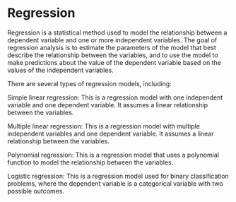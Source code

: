 # Regression

Regression is a statistical method used to model the relationship between a dependent variable and one or more independent variables. The goal of regression analysis is to estimate the parameters of the model that best describe the relationship between the variables, and to use the model to make predictions about the value of the dependent variable based on the values of the independent variables.

There are several types of regression models, including:

Simple linear regression: This is a regression model with one independent variable and one dependent variable. It assumes a linear relationship between the variables.

Multiple linear regression: This is a regression model with multiple independent variables and one dependent variable. It assumes a linear relationship between the variables.

Polynomial regression: This is a regression model that uses a polynomial function to model the relationship between the variables.

Logistic regression: This is a regression model used for binary classification problems, where the dependent variable is a categorical variable with two possible outcomes.

